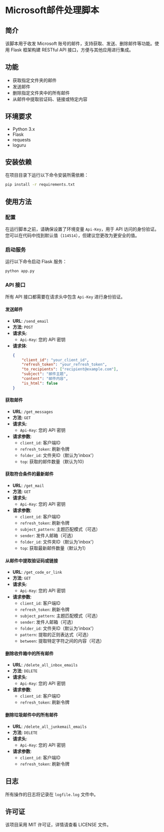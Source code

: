 # Microsoft邮件处理脚本

## 简介
该脚本用于收发 Microsoft 账号的邮件，支持获取、发送、删除邮件等功能。使用 Flask 框架构建 RESTful API 接口，方便与其他应用进行集成。

## 功能
- 获取指定文件夹的邮件
- 发送邮件
- 删除指定文件夹中的所有邮件
- 从邮件中提取验证码、链接或特定内容

## 环境要求
- Python 3.x
- Flask
- requests
- loguru

## 安装依赖
在项目目录下运行以下命令安装所需依赖：
```bash
pip install -r requirements.txt
```

## 使用方法

### 配置
在运行脚本之前，请确保设置了环境变量 `Api-Key`，用于 API 访问的身份验证。您可以在代码中找到默认值（`114514`），但建议您更改为更安全的值。

### 启动服务
运行以下命令启动 Flask 服务：
```bash
python app.py
```

### API 接口

所有 API 接口都需要在请求头中包含 `Api-Key` 进行身份验证。

#### 发送邮件
- **URL**: `/send_email`
- **方法**: `POST`
- **请求头**:
  - `Api-Key`: 您的 API 密钥
- **请求体**:
  ```json
  {
      "client_id": "your_client_id",
      "refresh_token": "your_refresh_token",
      "to_recipients": ["recipient@example.com"],
      "subject": "邮件主题",
      "content": "邮件内容",
      "is_html": false
  }
  ```

#### 获取邮件
- **URL**: `/get_messages`
- **方法**: `GET`
- **请求头**:
  - `Api-Key`: 您的 API 密钥
- **请求参数**:
  - `client_id`: 客户端ID
  - `refresh_token`: 刷新令牌
  - `folder_id`: 文件夹ID（默认为'inbox'）
  - `top`: 获取的邮件数量（默认为10）

#### 获取符合条件的最新邮件
- **URL**: `/get_mail`
- **方法**: `GET`
- **请求头**:
  - `Api-Key`: 您的 API 密钥
- **请求参数**:
  - `client_id`: 客户端ID
  - `refresh_token`: 刷新令牌
  - `subject_pattern`: 主题匹配模式（可选）
  - `sender`: 发件人邮箱（可选）
  - `folder_id`: 文件夹ID（默认为'inbox'）
  - `top`: 获取最新邮件数量（默认为1）

#### 从邮件中提取验证码或链接
- **URL**: `/get_code_or_link`
- **方法**: `GET`
- **请求头**:
  - `Api-Key`: 您的 API 密钥
- **请求参数**:
  - `client_id`: 客户端ID
  - `refresh_token`: 刷新令牌
  - `subject_pattern`: 主题匹配模式（可选）
  - `sender`: 发件人邮箱（可选）
  - `folder_id`: 文件夹ID（默认为'inbox'）
  - `pattern`: 提取的正则表达式（可选）
  - `between`: 提取特定字符之间的内容（可选）

#### 删除收件箱中的所有邮件
- **URL**: `/delete_all_inbox_emails`
- **方法**: `DELETE`
- **请求头**:
  - `Api-Key`: 您的 API 密钥
- **请求参数**:
  - `client_id`: 客户端ID
  - `refresh_token`: 刷新令牌

#### 删除垃圾邮件中的所有邮件
- **URL**: `/delete_all_junkemail_emails`
- **方法**: `DELETE`
- **请求头**:
  - `Api-Key`: 您的 API 密钥
- **请求参数**:
  - `client_id`: 客户端ID
  - `refresh_token`: 刷新令牌

## 日志
所有操作的日志将记录在 `logfile.log` 文件中。

## 许可证
该项目采用 MIT 许可证，详情请查看 LICENSE 文件。
